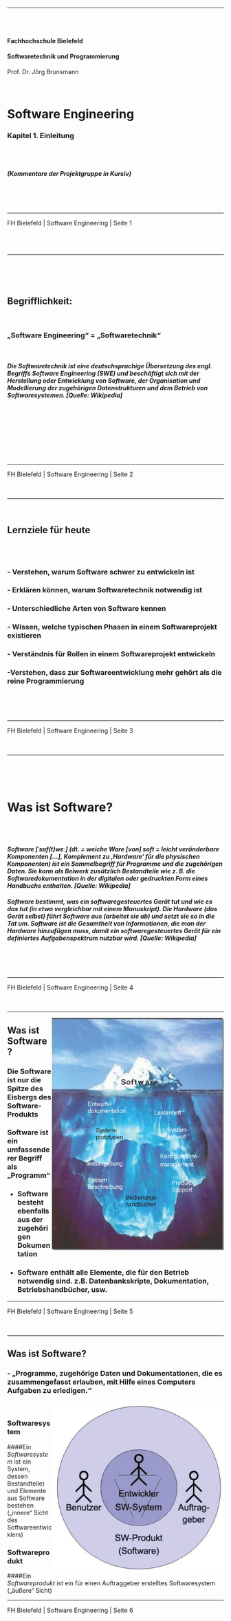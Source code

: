 
***
<br/>
<br/>


#### Fachhochschule Bielefeld

#### Softwaretechnik und Programmierung  
Prof. Dr. Jörg Brunsmann
<br/>
<br/>
<br/>

# Software Engineering  

### Kapitel 1. Einleitung  
<br/>
<br/>

#### *(Kommentare der Projektgruppe in Kursiv)*
<br/>
<br/>
<br/>

***
FH Bielefeld | Software Engineering | Seite 1  
<br/>
<br/>
<br/>





***
<br/>
<br/>
<br/>

## Begrifflichkeit:  
<br/>

### „Software Engineering“ = „Softwaretechnik“  
<br/>

#### *Die Softwaretechnik ist eine deutschsprachige Übersetzung des engl. Begriffs Software Engineering (SWE) und beschäftigt sich mit der Herstellung oder Entwicklung von Software, der Organisation und Modellierung der zugehörigen Datenstrukturen und dem Betrieb von Softwaresystemen. [Quelle: Wikipedia]*
<br/>
<br/>
<br/>
<br/>
<br/>
<br/>
<br/>

***
FH Bielefeld | Software Engineering | Seite 2
<br/>
<br/>
<br/>





***
<br/>

## **Lernziele für heute**  
<br/>
<br/>

### - Verstehen, warum Software schwer zu entwickeln ist  
### - Erklären können, warum Softwaretechnik notwendig ist  
### - Unterschiedliche Arten von Software kennen  
### - Wissen, welche typischen Phasen in einem Softwareprojekt existieren  
### - Verständnis für Rollen in einem Softwareprojekt entwickeln  
### -Verstehen, dass zur Softwareentwicklung mehr gehört als die reine Programmierung
<br/>
<br/>
<br/>

***
FH Bielefeld | Software Engineering | Seite 3
<br/>
<br/>
<br/>





***
<br/>
<br/>
<br/>

# Was ist Software?
<br/>
<br/>

#### *Software [ˈsɒf(t)wɛː] (dt. = weiche Ware [von] soft = leicht veränderbare Komponenten […], Komplement zu ‚Hardware‘ für die physischen Komponenten) ist ein Sammelbegriff für Programme und die zugehörigen Daten. Sie kann als Beiwerk zusätzlich Bestandteile wie z. B. die Softwaredokumentation in der digitalen oder gedruckten Form eines Handbuchs enthalten. [Quelle: Wikipedia]*

#### *Software bestimmt, was ein softwaregesteuertes Gerät tut und wie es das tut (in etwa vergleichbar mit einem Manuskript). Die Hardware (das Gerät selbst) führt Software aus (arbeitet sie ab) und setzt sie so in die Tat um. Software ist die Gesamtheit von Informationen, die man der Hardware hinzufügen muss, damit ein softwaregesteuertes Gerät für ein definiertes Aufgabenspektrum nutzbar wird. [Quelle: Wikipedia]*
<br/>
<br/>
<br/>

***
FH Bielefeld | Software Engineering | Seite 4
<br/>
<br/>
<br/>





***
<img align="right" width="400" height="540" src="image_eisberg.png">

## Was ist Software?

### Die Software ist nur die Spitze des Eisbergs des Software-Produkts

### Software ist ein umfassenderer Begriff als „Programm“

- ### Software besteht ebenfalls aus der zugehörigen Dokumentation

- ### Software enthält alle Elemente, die für den Betrieb notwendig sind. z.B. Datenbankskripte, Dokumentation, Betriebshandbücher, usw.


***
FH Bielefeld | Software Engineering | Seite 5
<br/>
<br/>
<br/>
***
## Was ist Software?
### - „Programme, zugehörige Daten und Dokumentationen, die es zusammengefasst erlauben, mit Hilfe eines Computers Aufgaben zu erledigen.“
<img align="right" width="400" height="400" src="image_kreis.png">
<br/>

### Softwaresystem
####Ein *Softwaresystem* ist ein System, dessen Bestandteile) und Elemente aus Software bestehen („innere“ Sicht des Softwareentwicklers)
<br/>

### Softwareprodukt
####Ein *Softwareprodukt* ist ein für einen Auftraggeber erstelltes Softwaresystem („äußere“ Sicht)

***
FH Bielefeld | Software Engineering | Seite 6
<br/>
<br/>
<br/>

